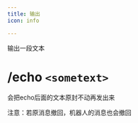 ```yaml
---
title: 输出
icon: info

---
```


输出一段文本

# /echo ```<sometext>```

会把echo后面的文本原封不动再发出来

注意：若原消息撤回，机器人的消息也会撤回